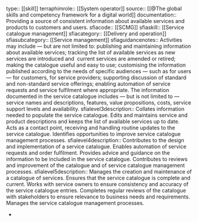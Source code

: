 type:: [[skill]]
terraphimrole:: [[System operator]]
source:: [[@The global skills and competency framework for a digital world]]
documentation:: Providing a source of consistent information about available services and products to customers and users.
sfiacode:: [[SCMG]]
sfiaskill:: [[Service catalogue management]]
sfiacategory:: [[Delivery and operation]]
sfiasubcategory:: [[Service management]]
sfiaguidancenotes:: Activities may include — but are not limited to: publishing and maintaining information about available services; tracking the list of available services as new services are introduced and  current services are amended or retired; making the catalogue useful and easy to use; customising the information published according to the needs of specific audiences — such as for users — for customers, for service providers; supporting discussion of standard and non-standard service offerings; enabling automation of service requests and service fulfilment where appropriate. The information documented in the service catalogue includes — but is not limited to — service names and descriptions, features, value propositions, costs, service support levels and availability.
sfialevel3description:: Collates information needed to populate the service catalogue. Edits and maintains service and product descriptions and keeps the list of available services up to date. Acts as a contact point, receiving and handling routine updates to the service catalogue. Identifies opportunities to improve service catalogue management processes.
sfialevel4description:: Contributes to the design and implementation of a service catalogue. Enables automation of service requests and order fulfilment. Provides advice and guidance on the information to be included in the service catalogue.  Contributes to reviews and improvement of the catalogue and of service catalogue management processes.
sfialevel5description:: Manages the creation and maintenance of a catalogue of services. Ensures that the service catalogue is complete and current. Works with service owners to ensure consistency and accuracy of the service catalogue entries. Completes regular reviews of the catalogue with stakeholders to ensure relevance to business needs and requirements. Manages the service catalogue management processes.

-